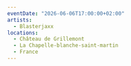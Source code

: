 ```yaml
---
eventDate: "2026-06-06T17:00:00+02:00"
artists:
  - Blasterjaxx
locations:
  - Château de Grillemont
  - La Chapelle-blanche-saint-martin
  - France
---
```

